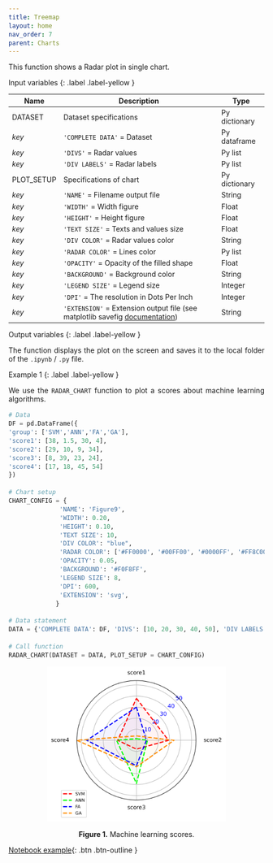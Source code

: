 ```yaml
---
title: Treemap
layout: home
nav_order: 7
parent: Charts
---
```


<!--Don't delete ths script-->
<script src = "https://polyfill.io/v3/polyfill.min.js?features=es6"></script>
<script id = "MathJax-script" async src="https://cdn.jsdelivr.net/npm/mathjax@3/es5/tex-mml-chtml.js"></script>
<!--Don't delete ths script-->

<p align = "justify">This function shows a Radar plot in single chart.</p>

Input variables
{: .label .label-yellow }

<table style = "width:100%">
    <thead>
      <tr>
        <th>Name</th>
        <th>Description</th>
        <th>Type</th>
      </tr>
    </thead>
    <tr>
        <td>DATASET</td>
        <td>Dataset specifications</td>
        <td>Py dictionary</td>
    </tr>
    <tr>
        <td><i>key</i></td>
        <td><code>'COMPLETE DATA'</code> = Dataset</td>
        <td>Py dataframe</td>
    </tr>  
    <tr>
        <td><i>key</i></td>
        <td><code>'DIVS'</code> = Radar values</td>
        <td>Py list</td>
    </tr>  
    <tr>
        <td><i>key</i></td>
        <td><code>'DIV LABELS'</code> = Radar labels</td>
        <td>Py list</td>
    </tr>  
    <tr>
        <td>PLOT_SETUP</td>
        <td>Specifications of chart</td>
        <td>Py dictionary</td>
    </tr>  
    <tr>
        <td><i>key</i></td>
        <td><code>'NAME'</code> = Filename output file</td>
        <td>String</td>
    </tr>  
    <tr>
        <td><i>key</i></td>
        <td><code>'WIDTH'</code> = Width figure</td>
        <td>Float</td>
    </tr>
    <tr>
        <td><i>key</i></td>
        <td><code>'HEIGHT'</code> = Height figure</td>
        <td>Float</td>
    </tr> 
    <tr>
        <td><i>key</i></td>
        <td><code>'TEXT SIZE'</code> = Texts and values size</td>
        <td>Float</td>
    </tr>
    <tr>
        <td><i>key</i></td>
        <td><code>'DIV COLOR'</code> = Radar values color</td>
        <td>String</td>
    </tr>
    <tr>
        <td><i>key</i></td>
        <td><code>'RADAR COLOR'</code> = Lines color</td>
        <td>Py list</td>
    </tr>  
    <tr>
        <td><i>key</i></td>
        <td><code>'OPACITY'</code> = Opacity of the filled shape</td>
        <td>Float</td>
    </tr>
    <tr>
        <td><i>key</i></td>
        <td><code>'BACKGROUND'</code> = Background color</td>
        <td>String</td>
    </tr>
    <tr>
        <td><i>key</i></td>
        <td><code>'LEGEND SIZE'</code> = Legend size</td>
        <td>Integer</td>
    </tr> 
    <tr>
        <td><i>key</i></td>
        <td><code>'DPI'</code> = The resolution in Dots Per Inch</td>
        <td>Integer</td>
    </tr>   
    <tr>
        <td><i>key</i></td>
        <td><code>'EXTENSION'</code> = Extension output file (see matplotlib savefig <a href="https://matplotlib.org/stable/api/_as_gen/matplotlib.pyplot.savefig.html" target="_blank">documentation</a>)</td>
        <td>String</td>
    </tr>
</table>

Output variables
{: .label .label-yellow }

<p align = "justify">The function displays the plot on the screen and saves it to the local folder of the <code>.ipynb</code> / <code>.py</code> file.</p>

Example 1
{: .label .label-yellow }

<p align = "justify">We use the <code>RADAR_CHART</code> function to plot a scores about machine learning algorithms.</p>

```python
# Data
DF = pd.DataFrame({
'group': ['SVM','ANN','FA','GA'],
'score1': [38, 1.5, 30, 4],
'score2': [29, 10, 9, 34],
'score3': [8, 39, 23, 24],
'score4': [17, 18, 45, 54]
})
   
# Chart setup
CHART_CONFIG = {
              'NAME': 'Figure9',
              'WIDTH': 0.20, 
              'HEIGHT': 0.10,
              'TEXT SIZE': 10,
              'DIV COLOR': "blue",
              'RADAR COLOR': ['#FF0000', '#00FF00', '#0000FF', '#FF8C00'],
              'OPACITY': 0.05,
              'BACKGROUND': '#F0F8FF',
              'LEGEND SIZE': 8,
              'DPI': 600, 
              'EXTENSION': 'svg',
             }

# Data statement 
DATA = {'COMPLETE DATA': DF, 'DIVS': [10, 20, 30, 40, 50], 'DIV LABELS': ["10", "20", "30", "40", "50"]}

# Call function
RADAR_CHART(DATASET = DATA, PLOT_SETUP = CHART_CONFIG)
```

<center><img src="assets/images/figure9.svg" width="70%"></center>
<p align = "center"><b>Figure 1.</b> Machine learning scores.</p>

[Notebook example](https://mega.nz/file/i5Uwna4Z#W8jjLI3tMMQ7d9PQoU9NEr3h6a2s4pGVx94_D-HHPt0){: .btn .btn-outline }